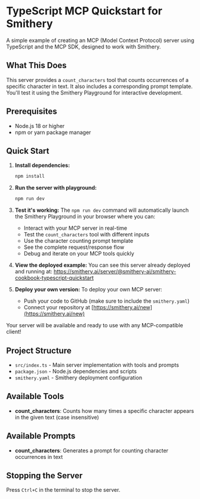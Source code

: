 # TypeScript MCP Quickstart for Smithery

A simple example of creating an MCP (Model Context Protocol) server using TypeScript and the MCP SDK, designed to work with Smithery.

## What This Does

This server provides a `count_characters` tool that counts occurrences of a specific character in text. It also includes a corresponding prompt template. You'll test it using the Smithery Playground for interactive development.

## Prerequisites

- Node.js 18 or higher
- npm or yarn package manager

## Quick Start

1. **Install dependencies:**
   ```bash
   npm install
   ```

2. **Run the server with playground:**
   ```bash
   npm run dev
   ```

3. **Test it's working:**
   The `npm run dev` command will automatically launch the Smithery Playground in your browser where you can:
   - Interact with your MCP server in real-time
   - Test the `count_characters` tool with different inputs
   - Use the character counting prompt template
   - See the complete request/response flow
   - Debug and iterate on your MCP tools quickly

4. **View the deployed example:**
   You can see this server already deployed and running at:
   https://smithery.ai/server/@smithery-ai/smithery-cookbook-typescript-quickstart

5. **Deploy your own version:**
   To deploy your own MCP server:
   - Push your code to GitHub (make sure to include the `smithery.yaml`)
   - Connect your repository at [https://smithery.ai/new](https://smithery.ai/new)

Your server will be available and ready to use with any MCP-compatible client!

## Project Structure

- `src/index.ts` - Main server implementation with tools and prompts
- `package.json` - Node.js dependencies and scripts
- `smithery.yaml` - Smithery deployment configuration

## Available Tools

- **count_characters**: Counts how many times a specific character appears in the given text (case insensitive)

## Available Prompts

- **count_characters**: Generates a prompt for counting character occurrences in text

## Stopping the Server

Press `Ctrl+C` in the terminal to stop the server.
